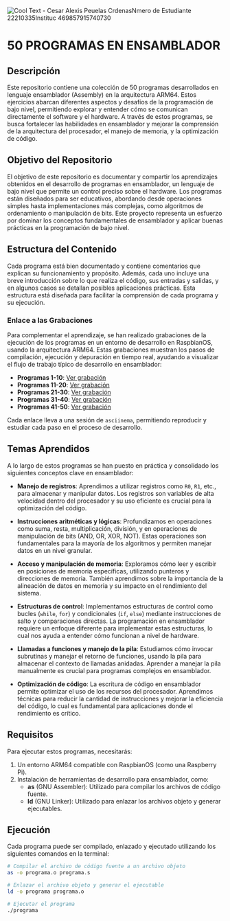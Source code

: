 ![Cool Text - Cesar Alexis Peuelas CrdenasNmero de Estudiante 22210335Instituc 469857915740730](https://github.com/user-attachments/assets/7e948af8-cb38-43c5-bf60-90d9e00e949b)


# 50 PROGRAMAS EN ENSAMBLADOR

## Descripción
Este repositorio contiene una colección de 50 programas desarrollados en lenguaje ensamblador (Assembly) en la arquitectura ARM64. Estos ejercicios abarcan diferentes aspectos y desafíos de la programación de bajo nivel, permitiendo explorar y entender cómo se comunican directamente el software y el hardware. A través de estos programas, se busca fortalecer las habilidades en ensamblador y mejorar la comprensión de la arquitectura del procesador, el manejo de memoria, y la optimización de código.

## Objetivo del Repositorio
El objetivo de este repositorio es documentar y compartir los aprendizajes obtenidos en el desarrollo de programas en ensamblador, un lenguaje de bajo nivel que permite un control preciso sobre el hardware. Los programas están diseñados para ser educativos, abordando desde operaciones simples hasta implementaciones más complejas, como algoritmos de ordenamiento o manipulación de bits. Este proyecto representa un esfuerzo por dominar los conceptos fundamentales de ensamblador y aplicar buenas prácticas en la programación de bajo nivel.

## Estructura del Contenido
Cada programa está bien documentado y contiene comentarios que explican su funcionamiento y propósito. Además, cada uno incluye una breve introducción sobre lo que realiza el código, sus entradas y salidas, y en algunos casos se detallan posibles aplicaciones prácticas. Esta estructura está diseñada para facilitar la comprensión de cada programa y su ejecución.

### Enlace a las Grabaciones
Para complementar el aprendizaje, se han realizado grabaciones de la ejecución de los programas en un entorno de desarrollo en RaspbianOS, usando la arquitectura ARM64. Estas grabaciones muestran los pasos de compilación, ejecución y depuración en tiempo real, ayudando a visualizar el flujo de trabajo típico de desarrollo en ensamblador:

- **Programas 1-10**: [Ver grabación](https://asciinema.org/a/3O7OGjaO3WSvS3ojHwNzqa64v)
- **Programas 11-20**: [Ver grabación](https://asciinema.org/a/As2FDs2LW3S29muAqxiE1y3Y2)
- **Programas 21-30**: [Ver grabación](https://asciinema.org/a/5QJIjcaUtgps3aJZNmkzuhvsx)
- **Programas 31-40**: [Ver grabación](https://asciinema.org/a/link_programa_31_40)
- **Programas 41-50**: [Ver grabación](https://asciinema.org/a/link_programa_41_50)

Cada enlace lleva a una sesión de `asciinema`, permitiendo reproducir y estudiar cada paso en el proceso de desarrollo.

## Temas Aprendidos
A lo largo de estos programas se han puesto en práctica y consolidado los siguientes conceptos clave en ensamblador:

- **Manejo de registros**: Aprendimos a utilizar registros como `R0`, `R1`, etc., para almacenar y manipular datos. Los registros son variables de alta velocidad dentro del procesador y su uso eficiente es crucial para la optimización del código.
  
- **Instrucciones aritméticas y lógicas**: Profundizamos en operaciones como suma, resta, multiplicación, división, y en operaciones de manipulación de bits (AND, OR, XOR, NOT). Estas operaciones son fundamentales para la mayoría de los algoritmos y permiten manejar datos en un nivel granular.

- **Acceso y manipulación de memoria**: Exploramos cómo leer y escribir en posiciones de memoria específicas, utilizando punteros y direcciones de memoria. También aprendimos sobre la importancia de la alineación de datos en memoria y su impacto en el rendimiento del sistema.

- **Estructuras de control**: Implementamos estructuras de control como bucles (`while`, `for`) y condicionales (`if`, `else`) mediante instrucciones de salto y comparaciones directas. La programación en ensamblador requiere un enfoque diferente para implementar estas estructuras, lo cual nos ayuda a entender cómo funcionan a nivel de hardware.

- **Llamadas a funciones y manejo de la pila**: Estudiamos cómo invocar subrutinas y manejar el retorno de funciones, usando la pila para almacenar el contexto de llamadas anidadas. Aprender a manejar la pila manualmente es crucial para programas complejos en ensamblador.

- **Optimización de código**: La escritura de código en ensamblador permite optimizar el uso de los recursos del procesador. Aprendimos técnicas para reducir la cantidad de instrucciones y mejorar la eficiencia del código, lo cual es fundamental para aplicaciones donde el rendimiento es crítico.

## Requisitos
Para ejecutar estos programas, necesitarás:

1. Un entorno ARM64 compatible con RaspbianOS (como una Raspberry Pi).
2. Instalación de herramientas de desarrollo para ensamblador, como:
   - **as** (GNU Assembler): Utilizado para compilar los archivos de código fuente.
   - **ld** (GNU Linker): Utilizado para enlazar los archivos objeto y generar ejecutables.

## Ejecución
Cada programa puede ser compilado, enlazado y ejecutado utilizando los siguientes comandos en la terminal:

```bash
# Compilar el archivo de código fuente a un archivo objeto
as -o programa.o programa.s

# Enlazar el archivo objeto y generar el ejecutable
ld -o programa programa.o

# Ejecutar el programa
./programa



